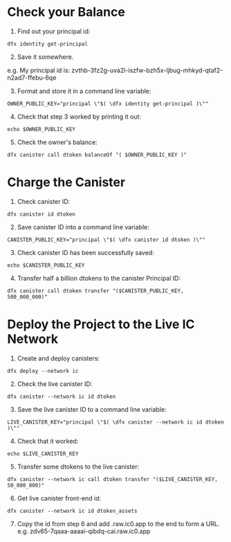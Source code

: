 # Check your Balance

1. Find out your principal id:

```
dfx identity get-principal
```

2. Save it somewhere.

e.g. My principal id is: zvthb-3fz2g-uva2l-iszfw-bzh5x-ljbug-mhkyd-qtaf2-n2ad7-ffebu-6qe


3. Format and store it in a command line variable:
```
OWNER_PUBLIC_KEY="principal \"$( \dfx identity get-principal )\""
```

4. Check that step 3 worked by printing it out:
```
echo $OWNER_PUBLIC_KEY
```

5. Check the owner's balance:
```
dfx canister call dtoken balanceOf "( $OWNER_PUBLIC_KEY )"
```

# Charge the Canister


1. Check canister ID:
```
dfx canister id dtoken
```

2. Save canister ID into a command line variable:
```
CANISTER_PUBLIC_KEY="principal \"$( \dfx canister id dtoken )\""
```

3. Check canister ID has been successfully saved:
```
echo $CANISTER_PUBLIC_KEY
```

4. Transfer half a billion dtokens to the canister Principal ID:
```
dfx canister call dtoken transfer "($CANISTER_PUBLIC_KEY, 500_000_000)"
```

# Deploy the Project to the Live IC Network

1. Create and deploy canisters:

```
dfx deploy --network ic
```

2. Check the live canister ID:
```
dfx canister --network ic id dtoken
```

3. Save the live canister ID to a command line variable:
```
LIVE_CANISTER_KEY="principal \"$( \dfx canister --network ic id dtoken )\""
```

4. Check that it worked:
```
echo $LIVE_CANISTER_KEY
```

5. Transfer some dtokens to the live canister:
```
dfx canister --network ic call dtoken transfer "($LIVE_CANISTER_KEY, 50_000_000)"
```

6. Get live canister front-end id:
```
dfx canister --network ic id dtoken_assets
```
7. Copy the id from step 6 and add .raw.ic0.app to the end to form a URL.
e.g. zdv65-7qaaa-aaaai-qibdq-cai.raw.ic0.app

